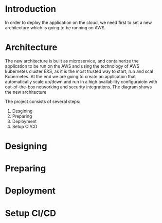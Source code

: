 # Introduction #
In order to deploy the application on the cloud, we need first to set a new architecture which is going to be running on AWS.
# Architecture #
The new architecture is built as microservice, and containerize the application to be run on the AWS and using the technology of AWS kubernetes cluster *EKS*, as it is the most trusted way to start, run and scal Kubernetes. At the end we are going to create an application that automatically scale up/down and run in a high availability configuraiotn with out-of-the-box networking and security integrations. The diagram shows the new architecture

The project consists of several steps:
1. Desgining
2. Preparing
3. Deployment
4. Setup CI/CD

# Designing #
# Preparing #
# Deployment #
# Setup CI/CD #


